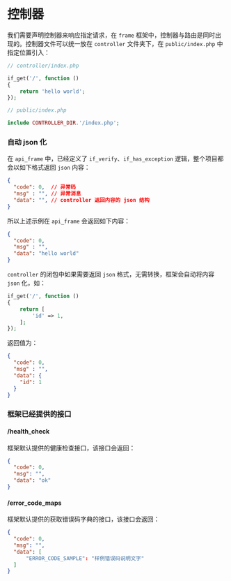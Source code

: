 # 控制器

我们需要声明控制器来响应指定请求，在 `frame` 框架中，控制器与路由是同时出现的。控制器文件可以统一放在 `controller` 文件夹下，在 `public/index.php` 中指定位置引入：
```php
// controller/index.php

if_get('/', function ()
{
    return 'hello world';
});

// public/index.php

include CONTROLLER_DIR.'/index.php';
```

### 自动 json 化
在 `api_frame` 中，已经定义了 `if_verify`、`if_has_exception` 逻辑，整个项目都会以如下格式返回 `json` 内容：
```json
{
  "code": 0,  // 异常码
  "msg" : "", // 异常消息
  "data": "", // controller 返回内容的 json 结构
}
```
所以上述示例在 `api_frame` 会返回如下内容：
```json
{
  "code": 0,
  "msg" : "",
  "data": "hello world"
}
```
`controller` 的闭包中如果需要返回 `json` 格式，无需转换，框架会自动将内容 `json` 化，如：
```php
if_get('/', function ()
{
    return [
        'id' => 1,
    ];
});
```
返回值为：
```json
{
  "code": 0,
  "msg" : "",
  "data": {
    "id": 1
  }
}
```

### 框架已经提供的接口

#### /health_check
框架默认提供的健康检查接口，该接口会返回：
```json
{
  "code": 0,
  "msg": "",
  "data": "ok"
}
```

#### /error_code_maps
框架默认提供的获取错误码字典的接口，该接口会返回：
```json
{
  "code": 0,
  "msg": "",
  "data": [
      "ERROR_CODE_SAMPLE": "样例错误码说明文字"
  ]
}
```